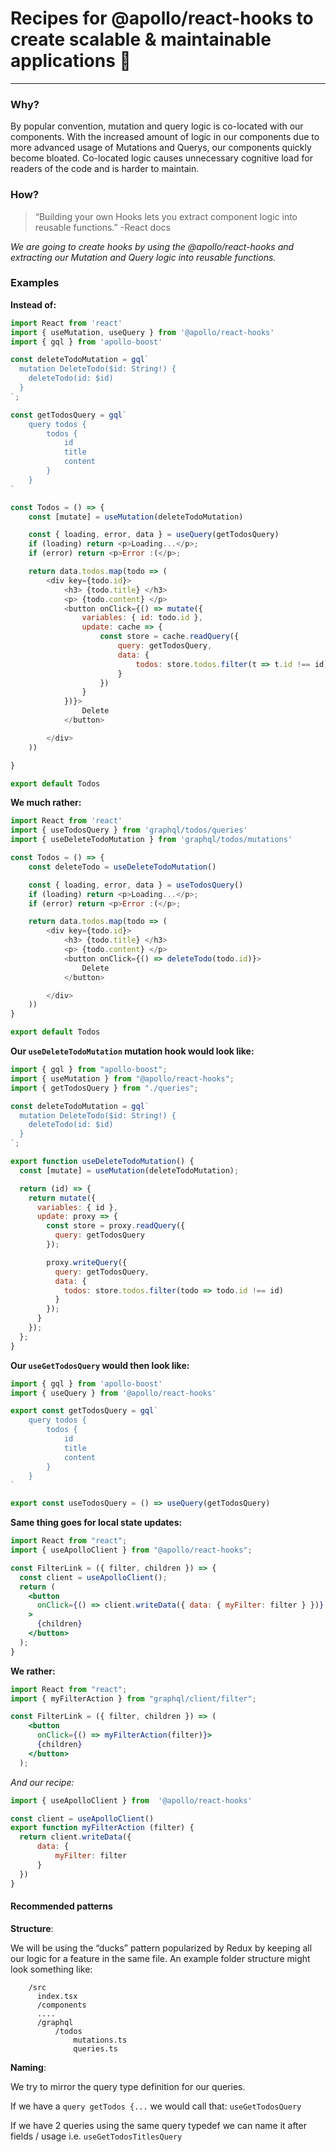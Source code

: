 
# Recipes for @apollo/react-hooks to create scalable & maintainable applications 🚀
___

### Why?
By popular convention, mutation and query logic is co-located with our components.
With the increased amount of logic in our components due to more advanced usage of Mutations and Querys, our components quickly become bloated. Co-located logic causes unnecessary cognitive load for readers of the code and is harder to maintain. 

### How?

> “Building your own Hooks lets you extract component logic into reusable functions.”
-React docs

*We are going to create hooks by using the @apollo/react-hooks and extracting our Mutation and Query logic into reusable functions.*

### Examples
**Instead of:**
```javascript
import React from 'react'
import { useMutation, useQuery } from '@apollo/react-hooks'
import { gql } from 'apollo-boost'

const deleteTodoMutation = gql`
  mutation DeleteTodo($id: String!) {
    deleteTodo(id: $id)
  }
`;

const getTodosQuery = gql`
    query todos {
        todos {
            id
            title
            content
        }
    }
`

const Todos = () => {
    const [mutate] = useMutation(deleteTodoMutation)

    const { loading, error, data } = useQuery(getTodosQuery)
    if (loading) return <p>Loading...</p>;
    if (error) return <p>Error :(</p>;

    return data.todos.map(todo => (
        <div key={todo.id}>
            <h3> {todo.title} </h3>
            <p> {todo.content} </p>
            <button onClick={() => mutate({
                variables: { id: todo.id },
                update: cache => {
                    const store = cache.readQuery({
                        query: getTodosQuery,
                        data: {
                            todos: store.todos.filter(t => t.id !== id)
                        }
                    })
                }
            })}>
                Delete
            </button>

        </div>
    ))

}

export default Todos
```



**We much rather:**
```javascript
import React from 'react'
import { useTodosQuery } from 'graphql/todos/queries'
import { useDeleteTodoMutation } from 'graphql/todos/mutations'

const Todos = () => {
    const deleteTodo = useDeleteTodoMutation()

    const { loading, error, data } = useTodosQuery()
    if (loading) return <p>Loading...</p>;
    if (error) return <p>Error :(</p>;

    return data.todos.map(todo => (
        <div key={todo.id}>
            <h3> {todo.title} </h3>
            <p> {todo.content} </p>
            <button onClick={() => deleteTodo(todo.id)}>
                Delete
            </button>

        </div>
    ))
}

export default Todos
```


**Our `useDeleteTodoMutation` mutation hook would look like:**
```javascript
import { gql } from "apollo-boost";
import { useMutation } from "@apollo/react-hooks";
import { getTodosQuery } from "./queries";

const deleteTodoMutation = gql`
  mutation DeleteTodo($id: String!) {
    deleteTodo(id: $id)
  }
`;

export function useDeleteTodoMutation() {
  const [mutate] = useMutation(deleteTodoMutation);

  return (id) => {
    return mutate({
      variables: { id },
      update: proxy => {
        const store = proxy.readQuery({
          query: getTodosQuery
        });

        proxy.writeQuery({
          query: getTodosQuery,
          data: {
            todos: store.todos.filter(todo => todo.id !== id)
          }
        });
      }
    });
  };
}

```

**Our `useGetTodosQuery` would then look like:**
```typescript
import { gql } from 'apollo-boost'
import { useQuery } from '@apollo/react-hooks'

export const getTodosQuery = gql`
    query todos {
        todos {
            id
            title
            content
        }
    }
`

export const useTodosQuery = () => useQuery(getTodosQuery)
```

**Same thing goes for local state updates:**
```jsx
import React from "react";
import { useApolloClient } from "@apollo/react-hooks";

const FilterLink = ({ filter, children }) => {
  const client = useApolloClient();
  return (
    <button
      onClick={() => client.writeData({ data: { myFilter: filter } })}
    >
      {children}
    </button>
  );
}
```
**We rather:**
```jsx
import React from "react";
import { myFilterAction } from "graphql/client/filter";

const FilterLink = ({ filter, children }) => (
    <button
      onClick={() => myFilterAction(filter)}>
      {children}
    </button>
  );
```
*And our recipe:*
```javascript
import { useApolloClient } from  '@apollo/react-hooks'

const client = useApolloClient()
export function myFilterAction (filter) {
  return client.writeData({
	  data: {
		  myFilter: filter
	  }
  })
}
```

#### Recommended patterns 
**Structure**:

We will be using the “ducks” pattern popularized by Redux by keeping all our logic for a feature in the same file.
An example folder structure might look something like:
```
    /src
      index.tsx
      /components
      ....
      /graphql
          /todos
              mutations.ts
              queries.ts
```


  **Naming**:
   
  We try to mirror the query type definition for our queries.
  
  If we have a `query getTodos {...` we would call that: `useGetTodosQuery`
    
  If we have 2 queries using the same query typedef we can name it after fields / usage i.e.
  `useGetTodosTitlesQuery`
